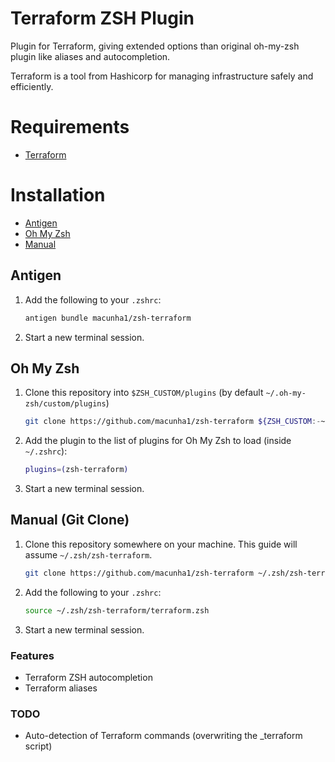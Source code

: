 Terraform ZSH Plugin
====================

Plugin for Terraform, giving extended options than original oh-my-zsh plugin like aliases and autocompletion.

Terraform is a tool from Hashicorp for managing infrastructure safely and efficiently.

# Requirements

 * [Terraform](https://terraform.io/)

# Installation

* [Antigen](#antigen)
* [Oh My Zsh](#oh-my-zsh)
* [Manual](#manual-git-clone)

## Antigen

1. Add the following to your `.zshrc`:

    ```sh
    antigen bundle macunha1/zsh-terraform
    ```

2. Start a new terminal session.

## Oh My Zsh

1. Clone this repository into `$ZSH_CUSTOM/plugins` (by default `~/.oh-my-zsh/custom/plugins`)

    ```sh
    git clone https://github.com/macunha1/zsh-terraform ${ZSH_CUSTOM:-~/.oh-my-zsh/custom}/plugins/zsh-terraform
    ```

2. Add the plugin to the list of plugins for Oh My Zsh to load (inside `~/.zshrc`):

    ```sh
    plugins=(zsh-terraform)
    ```

3. Start a new terminal session.

## Manual (Git Clone)

1. Clone this repository somewhere on your machine. This guide will assume `~/.zsh/zsh-terraform`.

    ```sh
    git clone https://github.com/macunha1/zsh-terraform ~/.zsh/zsh-terraform
    ```

2. Add the following to your `.zshrc`:

    ```sh
    source ~/.zsh/zsh-terraform/terraform.zsh
    ```

3. Start a new terminal session.

### Features

* Terraform ZSH autocompletion
* Terraform aliases

### TODO

* Auto-detection of Terraform commands (overwriting the _terraform script)
